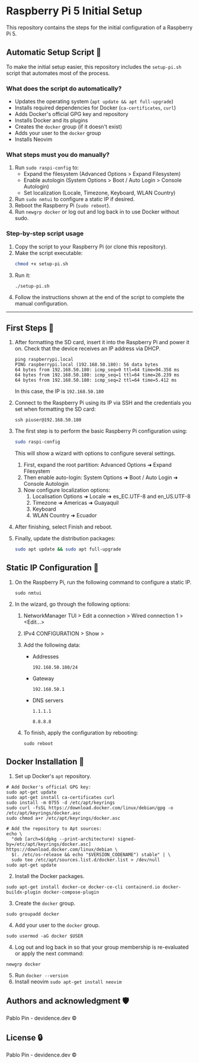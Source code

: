 # Raspberry Pi 5 Initial Setup

This repository contains the steps for the initial configuration of a Raspberry Pi 5.

## Automatic Setup Script 🚀

To make the initial setup easier, this repository includes the `setup-pi.sh` script that automates most of the process.

### What does the script do automatically?

- Updates the operating system (`apt update && apt full-upgrade`)
- Installs required dependencies for Docker (`ca-certificates`, `curl`)
- Adds Docker's official GPG key and repository
- Installs Docker and its plugins
- Creates the `docker` group (if it doesn't exist)
- Adds your user to the `docker` group
- Installs Neovim

### What steps must you do manually?

1. Run `sudo raspi-config` to:
   - Expand the filesystem (Advanced Options > Expand Filesystem)
   - Enable autologin (System Options > Boot / Auto Login > Console Autologin)
   - Set localization (Locale, Timezone, Keyboard, WLAN Country)
2. Run `sudo nmtui` to configure a static IP if desired.
3. Reboot the Raspberry Pi (`sudo reboot`).
4. Run `newgrp docker` or log out and log back in to use Docker without sudo.

### Step-by-step script usage

1. Copy the script to your Raspberry Pi (or clone this repository).
2. Make the script executable:
   ```sh
   chmod +x setup-pi.sh
   ```
3. Run it:
   ```sh
   ./setup-pi.sh
   ```
4. Follow the instructions shown at the end of the script to complete the manual configuration.

---

## First Steps 🤔

1. After formatting the SD card, insert it into the Raspberry Pi and power it on. Check that the device receives an IP address via DHCP.

    ```shell
    ping raspberrypi.local
    PING raspberrypi.local (192.168.50.180): 56 data bytes
    64 bytes from 192.168.50.180: icmp_seq=0 ttl=64 time=94.358 ms
    64 bytes from 192.168.50.180: icmp_seq=1 ttl=64 time=26.239 ms
    64 bytes from 192.168.50.180: icmp_seq=2 ttl=64 time=5.412 ms
    ```

    In this case, the IP is `192.168.50.180`

2. Connect to the Raspberry Pi using its IP via SSH and the credentials you set when formatting the SD card:

    ```shell
    ssh piuser@192.168.50.180
    ```

3. The first step is to perform the basic Raspberry Pi configuration using:

    ```sh
    sudo raspi-config
    ```

    This will show a wizard with options to configure several settings.

    1. First, expand the root partition: Advanced Options ➜ Expand Filesystem
    2. Then enable auto-login: System Options ➜ Boot / Auto Login ➜ Console Autologin
    3. Now configure localization options: 
        1. Localisation Options ➜ Locale ➜ es_EC.UTF-8 and en_US.UTF-8
        2. Timezone ➜ Americas ➜ Guayaquil
        3. Keyboard
        4. WLAN Country ➜ Ecuador

4. After finishing, select Finish and reboot.

5. Finally, update the distribution packages:

    ```sh
    sudo apt update && sudo apt full-upgrade
    ```

## Static IP Configuration 📄

1. On the Raspberry Pi, run the following command to configure a static IP.

   ```shell
   sudo nmtui
   ```

2. In the wizard, go through the following options:

   1. NetworkManager TUI > Edit a connection > Wired connection 1 > <Edit...>

   2. IPv4 CONFIGURATION > Show > 

   3. Add the following data:

      - Addresses

        ```
        192.168.50.180/24
        ```

      - Gateway

        ```
        192.168.50.1
        ```

      - DNS servers

        ```
        1.1.1.1
        ```

        ```
        8.8.8.8
        ```

   4. To finish, apply the configuration by rebooting:

      ```shell
      sudo reboot
      ```

## Docker Installation :whale:

1. Set up Docker's `apt` repository.

```shell
# Add Docker's official GPG key:
sudo apt-get update
sudo apt-get install ca-certificates curl
sudo install -m 0755 -d /etc/apt/keyrings
sudo curl -fsSL https://download.docker.com/linux/debian/gpg -o /etc/apt/keyrings/docker.asc
sudo chmod a+r /etc/apt/keyrings/docker.asc

# Add the repository to Apt sources:
echo \
  "deb [arch=$(dpkg --print-architecture) signed-by=/etc/apt/keyrings/docker.asc] https://download.docker.com/linux/debian \
  $(. /etc/os-release && echo "$VERSION_CODENAME") stable" | \
  sudo tee /etc/apt/sources.list.d/docker.list > /dev/null
sudo apt-get update
```

2. Install the Docker packages.

```shell
sudo apt-get install docker-ce docker-ce-cli containerd.io docker-buildx-plugin docker-compose-plugin
```

3. Create the `docker` group.

```shell
sudo groupadd docker
```

4. Add your user to the `docker` group.

```shell
sudo usermod -aG docker $USER
```

4. Log out and log back in so that your group membership is re-evaluated or apply the next command:

```shell
newgrp docker
```

5. Run `docker --version`
6. Install neovim `sudo apt-get install neovim`

## Authors and acknowledgment 🛡

Pablo Pin - devidence.dev ©

## License 🔒

Pablo Pin - devidence.dev ©
